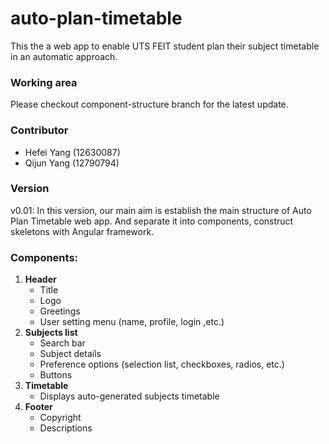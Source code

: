 # auto-plan-timetable
This the a web app to enable UTS FEIT student plan their subject timetable in an automatic approach.

### Working area
Please checkout component-structure branch for the latest update.

### Contributor
* Hefei Yang (12630087)
* Qijun Yang (12790794)

### Version
v0.01: In this version, our main aim is establish the main structure of Auto Plan Timetable web app. And separate it into components, construct skeletons with Angular framework.

### Components:
1. **Header** 
    * Title
    * Logo
    * Greetings
    * User setting menu (name, profile, login ,etc.)
2. **Subjects list** 
    * Search bar
    * Subject details
    * Preference options (selection list, checkboxes, radios, etc.)
    * Buttons
3. **Timetable** 
    * Displays auto-generated subjects timetable
4. **Footer**
    * Copyright
    * Descriptions
